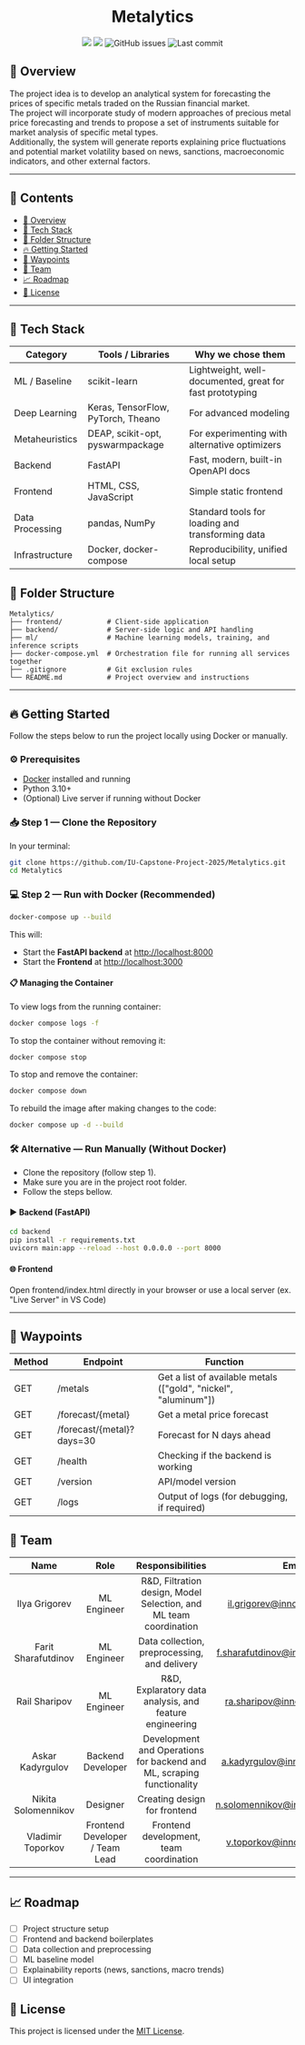 <h1 align="center">Metalytics</h1>

<p align="center">
  <img src="https://img.shields.io/badge/status-in%20progress-yellow.svg">
  <img src="https://img.shields.io/badge/license-MIT-blue.svg">
  <img src="https://img.shields.io/github/issues/IU-Capstone-Project-2025/Metalytics" alt="GitHub issues">
  <img src="https://img.shields.io/github/last-commit/IU-Capstone-Project-2025/Metalytics" alt="Last commit">
</p>

## 📌 Overview

The project idea is to develop an analytical system for forecasting the prices of specific metals traded on the Russian financial market.  
The project will incorporate study of modern approaches of precious metal price forecasting and trends to propose a set of instruments suitable for market analysis of specific metal types.  
Additionally, the system will generate reports explaining price fluctuations and potential market volatility based on news, sanctions, macroeconomic indicators, and other external factors.

---


## 📖 Contents
- [📌 Overview](#-overview)
- [🚀 Tech Stack](#-tech-stack)
- [📁 Folder Structure](#-folder-structure)
- [🔥 Getting Started](#-getting-started)
- [📍 Waypoints](#-waypoints)
- [👥 Team](#-team)
- [📈 Roadmap](#-roadmap)
- [📝 License](#-license)

---

## 🚀 Tech Stack

| Category       | Tools / Libraries                              | Why we chose them                             |
|----------------|------------------------------------------------|-----------------------------------------------|
| ML / Baseline  | scikit-learn                                 | Lightweight, well-documented, great for fast prototyping |
| Deep Learning  | Keras, TensorFlow, PyTorch, Theano     | For advanced modeling |
| Metaheuristics | DEAP, scikit-opt, pyswarmpackage         | For experimenting with alternative optimizers |
| Backend        | FastAPI                                      | Fast, modern, built-in OpenAPI docs           |
| Frontend       | HTML, CSS, JavaScript                    | Simple static frontend |
| Data Processing| pandas, NumPy                              | Standard tools for loading and transforming data |
| Infrastructure | Docker, docker-compose                     | Reproducibility, unified local setup          |

## 📁 Folder Structure

```
Metalytics/
├── frontend/           # Client-side application
├── backend/            # Server-side logic and API handling
├── ml/                 # Machine learning models, training, and inference scripts
├── docker-compose.yml  # Orchestration file for running all services together
├── .gitignore          # Git exclusion rules
└── README.md           # Project overview and instructions
```

---

## 🔥 Getting Started

Follow the steps below to run the project locally using Docker or manually.

### ⚙️ Prerequisites

- [Docker](https://www.docker.com/products/docker-desktop) installed and running
- Python 3.10+
- (Optional) Live server if running without Docker

### 📥 Step 1 — Clone the Repository

In your terminal:

```bash
git clone https://github.com/IU-Capstone-Project-2025/Metalytics.git
cd Metalytics
```

### 💻 Step 2 — Run with Docker (Recommended)

```bash
docker-compose up --build
```
This will:
- Start the **FastAPI backend** at [http://localhost:8000](http://localhost:8000)
- Start the **Frontend** at [http://localhost:3000](http://localhost:3000)

#### 📋 Managing the Container

To view logs from the running container:
```bash
docker compose logs -f
```

To stop the container without removing it:
```bash
docker compose stop
```

To stop and remove the container:
```bash
docker compose down
```

To rebuild the image after making changes to the code:
```bash
docker compose up -d --build
```

### 🛠 Alternative — Run Manually (Without Docker)
- Clone the repository (follow step 1).
- Make sure you are in the project root folder.
- Follow the steps bellow.

#### ▶️ Backend (FastAPI)
```bash
cd backend
pip install -r requirements.txt
uvicorn main:app --reload --host 0.0.0.0 --port 8000
```
#### 🌐 Frontend
Open frontend/index.html directly in your browser or use a local server (ex. "Live Server" in VS Code)

---

## 📍 Waypoints

| Method | Endpoint                    | Function                                                              |
| -----  | --------------------------- | --------------------------------------------------------------------- |
| GET    | /metals                     | Get a list of available metals (["gold", "nickel", "aluminum"])       |
| GET    | /forecast/{metal}           | Get a metal price forecast                                            |
| GET    | /forecast/{metal}?days=30   | Forecast for N days ahead                                             |
| GET    | /health    | Checking if the backend is working          |
| GET    | /version   | API/model version                           |
| GET    | /logs      | Output of logs (for debugging, if required) |

## 👥 Team


|       **Name**       |         **Role**          |              **Responsibilities**               |      **Email**      |
|:--------------------:|:-------------------------:|:-----------------------------------------------:|:--------------------------:|
| Ilya Grigorev        | ML Engineer               | R&D, Filtration design, Model Selection, and ML team coordination |         il.grigorev@innopolis.university                 |
| Farit Sharafutdinov  | ML Engineer               | Data collection, preprocessing, and delivery     |           f.sharafutdinov@innopolis.university               |
| Rail Sharipov        | ML Engineer               | R&D, Explaratory data analysis, and feature engineering                                 |            ra.sharipov@innopolis.university              |
| Askar Kadyrgulov     | Backend Developer         | Development and Operations for backend and ML, scraping functionality                   |            a.kadyrgulov@innopolis.university              |
| Nikita Solomennikov  | Designer                  | Creating design for frontend                     |              n.solomennikov@innopolis.unisersity            |
| Vladimir Toporkov    | Frontend Developer / Team Lead | Frontend development, team coordination       |               v.toporkov@innopolis.university           |

---

## 📈 Roadmap

- [ ] Project structure setup
- [ ] Frontend and backend boilerplates
- [ ] Data collection and preprocessing
- [ ] ML baseline model
- [ ] Explainability reports (news, sanctions, macro trends)
- [ ] UI integration

## 📝 License

This project is licensed under the [MIT License](LICENSE).
